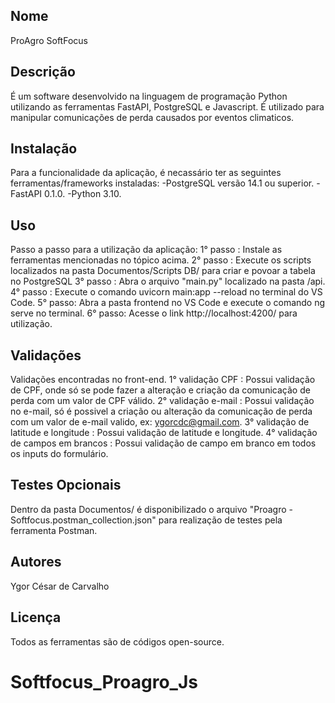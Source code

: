 ## Nome
ProAgro SoftFocus

## Descrição
É um software desenvolvido na linguagem de programação Python utilizando as ferramentas FastAPI, PostgreSQL e Javascript. 
É utilizado para manipular comunicações de perda causados por eventos climaticos.

## Instalação
Para a funcionalidade da aplicação, é necassário ter as seguintes ferramentas/frameworks instaladas:
-PostgreSQL versão 14.1 ou superior.
-FastAPI 0.1.0.
-Python 3.10.


## Uso
Passo a passo para a utilização da aplicação:
1° passo : Instale as ferramentas mencionadas no tópico acima.
2° passo : Execute os scripts localizados na pasta Documentos/Scripts DB/ para criar e povoar a tabela no PostgreSQL
3° passo : Abra o arquivo "main.py" localizado na pasta /api.
4° passo : Execute o comando uvicorn main:app --reload no terminal do VS Code.
5° passo: Abra a pasta frontend no VS Code e execute o comando ng serve no terminal.
6° passo: Acesse o link http://localhost:4200/ para utilização.

## Validações

Validações encontradas no front-end.
1° validação CPF : Possui validação de CPF, onde só se pode fazer a alteração e criação da comunicação de perda com um valor de CPF válido.
2° validação e-mail : Possui validação no e-mail, só é possivel a criação ou alteração da comunicação de perda com um valor de e-mail valido, ex: ygorcdc@gmail.com.
3° validação de latitude e longitude : Possui validação de latitude e longitude.
4° validação de campos em brancos : Possui validação de campo em branco em todos os inputs do formulário.

## Testes Opcionais

Dentro da pasta Documentos/ é disponibilizado o arquivo "Proagro - Softfocus.postman_collection.json" para realização de testes pela ferramenta Postman.

## Autores
Ygor César de Carvalho

## Licença
Todos as ferramentas são de códigos open-source.
# Softfocus_Proagro_Js

